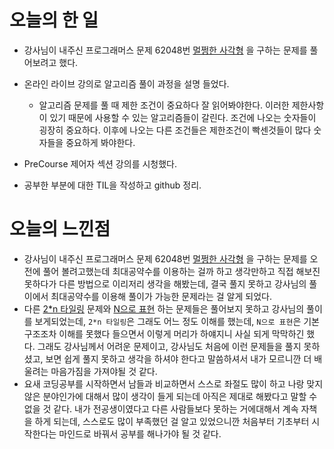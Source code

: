 # 오늘의 한 일

* 강사님이 내주신 프로그래머스 문제 62048번 [멀쩡한 사각형](https://programmers.co.kr/learn/courses/30/lessons/62048) 을 구하는 문제를 풀어보려고 했다.
* 온라인 라이브 강의로 알고리즘 풀이 과정을 설명 들었다.
   * 알고리즘 문제를 풀 때 제한 조건이 중요하다 잘 읽어봐야한다. 이러한 제한사항이 있기 때문에 사용할 수 있는 알고리즘들이 갈린다.
    조건에 나오는 숫자들이 굉장히 중요하다. 이후에 나오는 다른 조건들은 제한조건이 빡센것들이 많다 숫자들을 중요하게 봐야한다.

* PreCourse 제어자 섹션 강의를 시청했다.
* 공부한 부분에 대한 TIL을 작성하고 github 정리.

# 오늘의 느낀점 
* 강사님이 내주신 프로그래머스 문제 62048번 [멀쩡한 사각형](https://programmers.co.kr/learn/courses/30/lessons/62048) 을 구하는 문제를 오전에 풀어 볼려고했는데
최대공약수를 이용하는 걸까 하고 생각만하고 직접 해보진 못하다가 다른 방법으로 이리저리 생각을 해봤는데,
결국 풀지 못하고 강사님의 풀이에서 최대공약수를 이용해 풀이가 가능한 문제라는 걸 알게 되었다.
* 다른 [2*n 타일링](https://programmers.co.kr/learn/courses/30/lessons/12900) 문제와 [N으로 표현](https://programmers.co.kr/learn/courses/30/lessons/42895) 하는
문제들은 풀어보지 못하고 강사님의 풀이를 보게되었는데, `2*n 타일링`은 그래도 어느 정도 이해를 했는데, `N으로 표현`은 기본 구조조차 이해를 못했다
들으면서 이렇게 머리가 하얘지니 사실 되게 막막하긴 했다. 그래도 강사님께서 어려운 문제이고, 강사님도 처음에 이런 문제들을 풀지 못하셨고,
 보면 쉽게 풀지 못하고 생각을 하셔야 한다고 말씀하셔서 내가 모르니깐 더 배울려는 마음가짐을 가져야될 것 같다. 
* 요새 코딩공부를 시작하면서 남들과 비교하면서 스스로 좌절도 많이 하고 나랑 맞지 않은 분야인가에 대해서 많이 생각이 들게 되는데
 아직은 제대로 해봤다고 말할 수 없을 것 같다. 내가 전공생이였다고 다른 사람들보다 못하는 거에대해서 계속 자책을 하게 되는데, 
 스스로도 많이 부족했던 걸 알고 있었으니깐 처음부터 기초부터 시작한다는 마인드로 바꿔서 공부를 해나가야 될 것 같다.  
